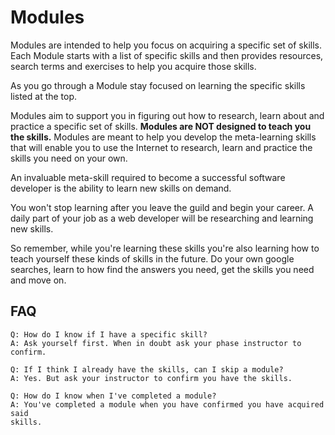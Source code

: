 # Modules

Modules are intended to help you focus on acquiring a
specific set of skills. Each Module starts with a list of
specific skills and then provides resources, search terms and exercises to help
you acquire those skills.

As you go through a Module stay focused on learning the
specific skills listed at the top.

Modules aim to support you in figuring out how to research,
learn about and practice a specific set of skills. __Modules are NOT designed to
teach you the skills.__ Modules are meant to help you develop the meta-learning
skills that will enable you to use the Internet to research, learn and practice
the skills you need on your own.

An invaluable meta-skill required to become a successful software developer is
the ability to learn new skills on demand.

You won't stop learning after you leave the guild and begin your career. A daily
part of your job as a web developer will be researching and learning new skills.

So remember, while you're learning these skills you're also learning how to
teach yourself these kinds of skills in the future. Do your own google searches,
learn to how find the answers you need, get the skills you need and move on.

## FAQ

```
Q: How do I know if I have a specific skill?
A: Ask yourself first. When in doubt ask your phase instructor to confirm.
```

```
Q: If I think I already have the skills, can I skip a module?
A: Yes. But ask your instructor to confirm you have the skills.
```

```
Q: How do I know when I've completed a module?
A: You've completed a module when you have confirmed you have acquired said
skills.
```
